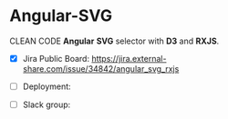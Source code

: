 # Angular-SVG
CLEAN CODE **Angular** **SVG** selector with **D3** and **RXJS**.

- [x] Jira Public Board:
https://jira.external-share.com/issue/34842/angular_svg_rxjs

- [ ] Deployment:

- [ ] Slack group:
